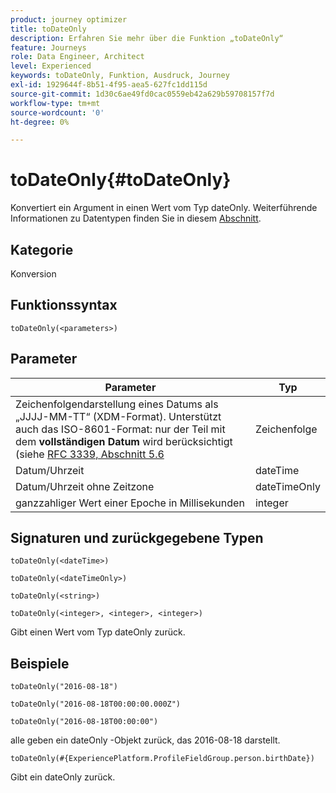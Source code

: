 ```yaml
---
product: journey optimizer
title: toDateOnly
description: Erfahren Sie mehr über die Funktion „toDateOnly“
feature: Journeys
role: Data Engineer, Architect
level: Experienced
keywords: toDateOnly, Funktion, Ausdruck, Journey
exl-id: 1929644f-8b51-4f95-aea5-627fc1dd115d
source-git-commit: 1d30c6ae49fd0cac0559eb42a629b59708157f7d
workflow-type: tm+mt
source-wordcount: '0'
ht-degree: 0%

---
```


# toDateOnly{#toDateOnly}

Konvertiert ein Argument in einen Wert vom Typ dateOnly. Weiterführende Informationen zu Datentypen finden Sie in diesem [Abschnitt](../expression/data-types.md).

## Kategorie

Konversion

## Funktionssyntax

`toDateOnly(<parameters>)`

## Parameter

| Parameter | Typ |
|-----------|------------------|
| Zeichenfolgendarstellung eines Datums als „JJJJ-MM-TT“ (XDM-Format). Unterstützt auch das ISO-8601-Format: nur der Teil mit dem **vollständigen Datum** wird berücksichtigt (siehe [RFC 3339, Abschnitt 5.6](https://www.rfc-editor.org/rfc/rfc3339#section-5.6) | Zeichenfolge |
| Datum/Uhrzeit | dateTime |
| Datum/Uhrzeit ohne Zeitzone | dateTimeOnly |
| ganzzahliger Wert einer Epoche in Millisekunden | integer |

## Signaturen und zurückgegebene Typen

`toDateOnly(<dateTime>)`

`toDateOnly(<dateTimeOnly>)`

`toDateOnly(<string>)`

`toDateOnly(<integer>, <integer>, <integer>)`

Gibt einen Wert vom Typ dateOnly zurück.

## Beispiele

`toDateOnly("2016-08-18")`

`toDateOnly("2016-08-18T00:00:00.000Z")`

`toDateOnly("2016-08-18T00:00:00")`

alle geben ein dateOnly -Objekt zurück, das 2016-08-18 darstellt.

`toDateOnly(#{ExperiencePlatform.ProfileFieldGroup.person.birthDate})`

Gibt ein dateOnly zurück.
